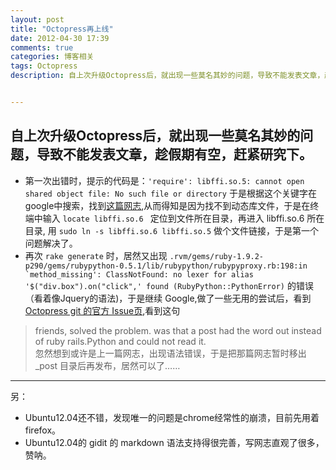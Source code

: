 ```yaml
---
layout: post
title: "Octopress再上线"
date: 2012-04-30 17:39
comments: true
categories: 博客相关
tags: Octopress
description: 自上次升级Octopress后，就出现一些莫名其妙的问题，导致不能发表文章，趁假期有空，赶紧研究下。


---
```

  自上次升级Octopress后，就出现一些莫名其妙的问题，导致不能发表文章，趁假期有空，赶紧研究下。
-------------
  * 第一次出错时，提示的代码是：`'require': libffi.so.5: cannot open shared object file: No such file or directory` 于是根据这个关键字在google中搜索，找到[这篇网志](http://xwsoul.com/posts/345),从而得知是因为找不到动态库文件，于是在终端中输入 `locate libffi.so.6 ` 定位到文件所在目录，再进入 libffi.so.6 所在目录, 用 `sudo ln -s libffi.so.6 libffi.so.5` 做个文件链接，于是第一个问题解决了。  
  * 再次 `rake generate` 时，居然又出现 ``.rvm/gems/ruby-1.9.2-p290/gems/rubypython-0.5.1/lib/rubypython/rubypyproxy.rb:198:in `method_missing': ClassNotFound: no lexer for alias '$("div.box").on("click",' found (RubyPython::PythonError)`` 的错误（看着像Jquery的语法)，于是继续 Google,做了一些无用的尝试后，看到 [Octopress git 的官方 Issue页](https://github.com/imathis/octopress/issues/440),看到这句
 >friends, solved the problem. was that a post had the word out instead of ruby rails.Python and could not read it.  
忽然想到或许是上一篇网志，出现语法错误，于是把那篇网志暂时移出 _post 目录后再发布，居然可以了……  
-------------------
另：  
+   Ubuntu12.04还不错，发现唯一的问题是chrome经常性的崩溃，目前先用着 firefox。  
+   Ubuntu12.04的 gidit 的 markdown 语法支持得很完善，写网志直观了很多，赞呐。
